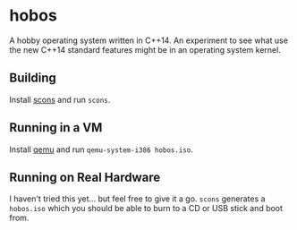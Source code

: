 hobos
========
A hobby operating system written in C++14. An experiment to see what use the new
C++14 standard features might be in an operating system kernel.


Building
--------
Install [scons](http://scons.org/) and run `scons`.


Running in a VM
---------------
Install [qemu](http://wiki.qemu.org/) and run `qemu-system-i386 hobos.iso`.


Running on Real Hardware
------------------------
I haven't tried this yet... but feel free to give it a go. `scons` generates a
`hobos.iso` which you should be able to burn to a CD or USB stick and boot
from.

